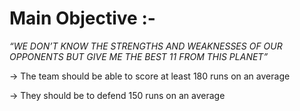 # **Main Objective** :- 
*“WE DON’T KNOW THE STRENGTHS AND WEAKNESSES OF OUR OPPONENTS BUT GIVE ME THE BEST 11 FROM THIS PLANET”*

-> The team should be able to score at least 180 runs on an average

-> They should be to defend 150 runs on an average
